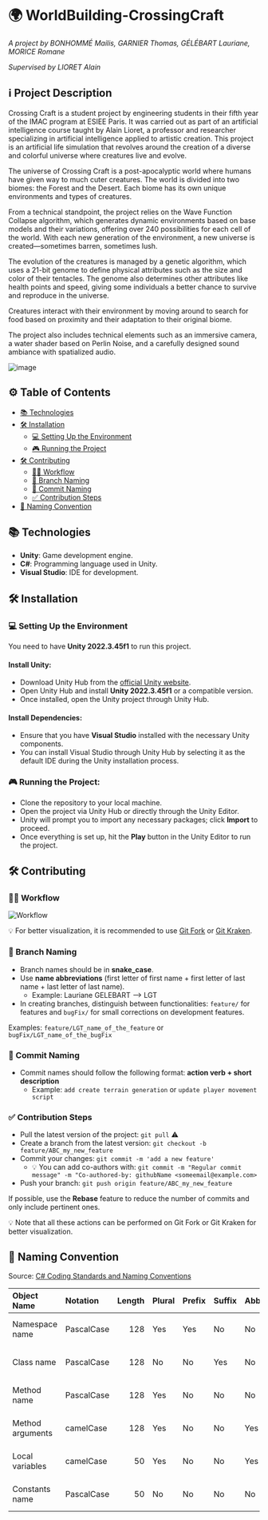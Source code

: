 # 🌍 WorldBuilding-CrossingCraft

_A project by BONHOMMÉ Mailis, GARNIER Thomas, GÉLÉBART Lauriane, MORICE Romane_

_Supervised by LIORET Alain_

## ℹ️ Project Description

Crossing Craft is a student project by engineering students in their fifth year of the IMAC program at ESIEE Paris. It was carried out as part of an artificial intelligence course taught by Alain Lioret, a professor and researcher specializing in artificial intelligence applied to artistic creation. This project is an artificial life simulation that revolves around the creation of a diverse and colorful universe where creatures live and evolve.

The universe of Crossing Craft is a post-apocalyptic world where humans have given way to much cuter creatures. The world is divided into two biomes: the Forest and the Desert. Each biome has its own unique environments and types of creatures.

From a technical standpoint, the project relies on the Wave Function Collapse algorithm, which generates dynamic environments based on base models and their variations, offering over 240 possibilities for each cell of the world. With each new generation of the environment, a new universe is created—sometimes barren, sometimes lush.

The evolution of the creatures is managed by a genetic algorithm, which uses a 21-bit genome to define physical attributes such as the size and color of their tentacles. The genome also determines other attributes like health points and speed, giving some individuals a better chance to survive and reproduce in the universe.

Creatures interact with their environment by moving around to search for food based on proximity and their adaptation to their original biome.

The project also includes technical elements such as an immersive camera, a water shader based on Perlin Noise, and a carefully designed sound ambiance with spatialized audio.

![image](https://github.com/user-attachments/assets/5785a890-fb4c-4579-aab3-d7b2959f54bb)


## ⚙️ Table of Contents

- [📚 Technologies](#-technologies)
- [🛠️ Installation](#-installation)
  - [💻 Setting Up the Environment](#-setting-up-the-environment)
  - [🎮 Running the Project](#-running-the-project)
- [🛠️ Contributing](#-contributing)
  - [👨‍💼 Workflow](#-workflow)
  - [🔄 Branch Naming](#-branch-naming)
  - [🔖 Commit Naming](#-commit-naming)
  - [✅ Contribution Steps](#-contribution-steps)
- [📝 Naming Convention](#-naming-convention)

## 📚 Technologies

- **Unity**: Game development engine.
- **C#**: Programming language used in Unity.
- **Visual Studio**: IDE for development.

## 🛠️ Installation

### 💻 Setting Up the Environment

You need to have **Unity 2022.3.45f1** to run this project.

#### Install Unity:
- Download Unity Hub from the [official Unity website](https://unity.com/download).
- Open Unity Hub and install **Unity 2022.3.45f1** or a compatible version.
- Once installed, open the Unity project through Unity Hub.

#### Install Dependencies:
- Ensure that you have **Visual Studio** installed with the necessary Unity components.
- You can install Visual Studio through Unity Hub by selecting it as the default IDE during the Unity installation process.

### 🎮 Running the Project:
- Clone the repository to your local machine.
- Open the project via Unity Hub or directly through the Unity Editor.
- Unity will prompt you to import any necessary packages; click **Import** to proceed.
- Once everything is set up, hit the **Play** button in the Unity Editor to run the project.

## 🛠️ Contributing

### 👨‍💼 Workflow

![Workflow](https://camo.githubusercontent.com/aaf2db7f0930e69e7949c815b89844b781690d36f1c2d09173a2660b1bb604ba/68747470733a2f2f74686570726163746963616c6465762e73332e616d617a6f6e6177732e636f6d2f692f676b33796b307532346b3538343966706c7979322e706e67)

💡 For better visualization, it is recommended to use [Git Fork](https://git-fork.com/) or [Git Kraken](https://www.gitkraken.com/).

### 🔄 Branch Naming
- Branch names should be in **snake_case**.
- Use **name abbreviations** (first letter of first name + first letter of last name + last letter of last name).
    - Example: Lauriane GELEBART --> LGT
- In creating branches, distinguish between functionalities: `feature/` for features and `bugFix/` for small corrections on development features.

Examples: `feature/LGT_name_of_the_feature` or `bugFix/LGT_name_of_the_bugFix`

### 🔖 Commit Naming
- Commit names should follow the following format: **action verb + short description**
  - Example: `add create terrain generation` or `update player movement script`

### ✅ Contribution Steps
- Pull the latest version of the project: `git pull`   ⚠️
- Create a branch from the latest version: `git checkout -b feature/ABC_my_new_feature`
- Commit your changes: `git commit -m 'add a new feature'`
  - 💡 You can add co-authors with: `git commit -m "Regular commit message" -m "Co-authored-by: githubName <someemail@example.com>`
- Push your branch: `git push origin feature/ABC_my_new_feature`

If possible, use the **Rebase** feature to reduce the number of commits and only include pertinent ones.

💡 Note that all these actions can be performed on Git Fork or Git Kraken for better visualization.

## 📝 Naming Convention

Source: [C# Coding Standards and Naming Conventions](https://github.com/ktaranov/naming-convention/blob/master/C%23%20Coding%20Standards%20and%20Naming%20Conventions.md)

| Object Name               | Notation   | Length | Plural | Prefix | Suffix | Abbreviation | Char Mask          | Underscores |
|:--------------------------|:-----------|-------:|:-------|:-------|:-------|:-------------|:-------------------|:------------|
| Namespace name            | PascalCase |    128 | Yes    | Yes    | No     | No           | [A-z][0-9]         | No          |
| Class name                | PascalCase |    128 | No     | No     | Yes    | No           | [A-z][0-9]         | No          |
| Method name               | PascalCase |    128 | Yes    | No     | No     | No           | [A-z][0-9]         | No          |
| Method arguments          | camelCase  |    128 | Yes    | No     | No     | Yes          | [A-z][0-9]         | No          |
| Local variables           | camelCase  |     50 | Yes    | No     | No     | Yes          | [A-z][0-9]         | No          |
| Constants name            | PascalCase |     50 | No     | No     | No     | No           | [A-z][0-9]         | No          |

